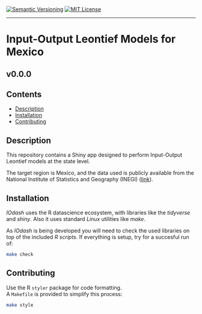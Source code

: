 <p align="left">
  <a href="https://semver.org/"><img src="https://img.shields.io/badge/version-0.0.0-blue" alt="Semantic Versioning"></a>
  <a href="https://snakemake.github.io/"><img src="https://img.shields.io/badge/license-MIT-red.svg?style=flat" alt="MIT License"></a>
</p>
<hr />

# Input-Output Leontief Models for Mexico

## v0.0.0

## Contents

- [Description](#description)
- [Installation](#installation)
- [Contributing](#contributing)

## Description

This repository contains a Shiny app designed to perform Input-Output Leontief models at the state level.

The target region is Mexico, and the data used is publicly available from the National Institute of Statistics and Geography (INEGI) ([link](https://en.www.inegi.org.mx/investigacion/coumip/)).

## Installation

_IOdash_ uses the R datascience ecosystem, with libraries like the _tidyverse_ and _shiny_.
Also it uses standard _Linux_ utilities like _make_.

As _IOdash_ is being developed you will need to check the used libraries on top of the included _R scripts_.
If everything is setup, try for a succesful run of:

``` sh
make check
```

## Contributing

Use the R `styler` package for code formatting.  
A `Makefile` is provided to simplify this process:

```sh
make style

```
